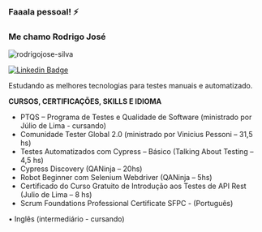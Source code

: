 ### Faaala pessoal! ⚡️ 

### Me chamo Rodrigo José

<p align="left"> <img src="https://komarev.com/ghpvc/?username=rodrigojose-silva&label=Profile%20views&color=0e75b6&style=flat" alt="rodrigojose-silva" /> </p>

[![Linkedin Badge](https://img.shields.io/badge/-Rodrigo%20José-fbca16?style=flat-square&logo=Linkedin&logoColor=white&link=https://www.linkedin.com/in/rodrigo-josé-dos-santos-silva/)](linkedin.com/in/rodrigo-josé-dos-santos-silva/) 


Estudando as melhores tecnologias para testes manuais e automatizado.


<b>CURSOS, CERTIFICAÇÕES, SKILLS E IDIOMA</b>

- PTQS – Programa de Testes e Qualidade de Software (ministrado por Júlio de Lima - cursando)
- Comunidade Tester Global 2.0 (ministrado por Vinicius Pessoni – 31,5 hs)
- Testes Automatizados com Cypress – Básico (Talking About Testing – 4,5 hs)
- Cypress Discovery (QANinja – 20hs)
- Robot Beginner com Selenium Webdriver (QANinja – 5hs)
- Certificado do Curso Gratuito de Introdução aos Testes de API Rest (Julio de Lima – 8 hs)
- Scrum Foundations Professional Certificate SFPC - (Português)

•	Inglês (intermediário - cursando)
